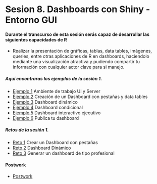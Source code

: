 # Sesion 8. Dashboards con Shiny - Entorno GUI


#### Durante el transcurso de esta sesión serás capaz de desarrollar las siguientes capacidades de R 
- Realizar la presentación de gráficas, tablas, data tables, imágenes, queries, entre otras aplicaciones de R en dashboards, haciendolo mediante una visualización atractiva y pudiendo compartir tu información con cualquier actor clave para si manejo.  

##### Aquí encontraras los ejemplos de la sesión 1.

- [Ejemplo 1](https://github.com/beduExpert/Programacion-con-R-2020/tree/main/Sesion-08/Ejemplo-01) Ambiente de trabajo UI y Server
- [Ejemplo 2](https://github.com/beduExpert/Programacion-con-R-2020/tree/main/Sesion-08/Ejemplo-02) Creación de un Dashboard con pestañas y data tables
- [Ejemplo 3](https://github.com/beduExpert/Programacion-con-R-2020/tree/main/Sesion-08/Ejemplo-03) Dashboard dinámico
- [Ejemplo 4](https://github.com/beduExpert/Programacion-con-R-2020/tree/main/Sesion-08/Ejemplo-04) Dashboard condicional
- [Ejemplo 5](https://github.com/beduExpert/Programacion-con-R-2020/tree/main/Sesion-08/Ejemplo-05) Dashboard interactivo ejecutivo
- [Ejemplo 6](https://github.com/beduExpert/Programacion-con-R-2020/tree/main/Sesion-08/Ejemplo-06) Publica tu dashboard

##### Retos de la sesión 1.

- [Reto 1](https://github.com/beduExpert/Programacion-con-R-2020/tree/main/Sesion-08/Reto-01) Crear un Dashboard con pestañas
- [Reto 2](https://github.com/beduExpert/Programacion-con-R-2020/tree/main/Sesion-08/Reto-02) Dashboard Dinámico
- [Reto 3](https://github.com/beduExpert/Programacion-con-R-2020/tree/main/Sesion-08/Reto-03) Generar un dashboard de tipo profesional

#### Postwork

- [Postwork](https://github.com/beduExpert/Programacion-con-R-2020/tree/main/Sesion-08/Postwork)
